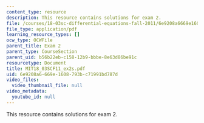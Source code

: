 ```yaml
---
content_type: resource
description: This resource contains solutions for exam 2.
file: /courses/18-03sc-differential-equations-fall-2011/6e9208a6669e1608793bc71991bd787d_MIT18_03SCF11_ex2s.pdf
file_type: application/pdf
learning_resource_types: []
ocw_type: OCWFile
parent_title: Exam 2
parent_type: CourseSection
parent_uid: b56b22eb-c158-12b9-bbbe-8e63d86be91c
resourcetype: Document
title: MIT18_03SCF11_ex2s.pdf
uid: 6e9208a6-669e-1608-793b-c71991bd787d
video_files:
  video_thumbnail_file: null
video_metadata:
  youtube_id: null
---
```

This resource contains solutions for exam 2.

